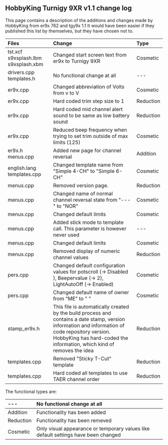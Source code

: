 ## HobbyKing Turnigy 9XR v1.1 change log ##
This page contains a description of the additions and changes made by HobbyKing from er9x 762 and tgy9x 1.1
It would have been easier if they published this list by themselves, but they have chosen not to.


| **Files** | **Change** | **Type** |
|:----------|:-----------|:---------|
| tst.xcf s9xsplash.lbm s9xsplash.xbm | Changed start screen text from er9x to Turnigy 9XR | Cosmetic |
| drivers.cpp templates.h | No functional change at all | --- |
| er9x.cpp | Changed abbreviation of Volts from v to V | Cosmetic |
| er9x.cpp | Hard coded trim step size to 1 | Reduction |
| er9x.cpp | Hard coded mid channel alert sound to be same as low battery sound | Reduction |
| er9x.cpp | Reduced beep frequency when trying to set trim outside of max limits (125) | Cosmetic |
| er9x.h menus.cpp | Added new page for channel reversal | Addition |
| english.lang templates.cpp | Changed template name from "Simple 4-CH" to "Simple 6-CH" | Cosmetic |
| menus.cpp | Removed version page. | Reduction |
| menus.cpp | Changed name of normal channel reversal state from "---" to "NOR" | Cosmetic |
| menus.cpp | Changed default limits | Cosmetic |
| menus.cpp | Added stick mode to template call. This parameter is however never used | --- |
| menus.cpp | Changed default limits | Cosmetic |
| menus.cpp | Removed display of numeric channel values | Reduction |
| pers.cpp | Changed default configuration values for potscroll (-> Disabled ), Beepervalue (-> 2), LightAutoOff (-> Enabled) | Cosmetic |
| pers.cpp | Changed default name of owner from "ME" to "  " | Cosmetic |
| stamp\_er9x.h | This file is automatically created by the build process and contains a date stamp, version information and information of code repository version. HobbyKing has hard-coded the information, which kind of removes the idea | Reduction |
| templates.cpp | Removed "Sticky T-Cut" template  | Reduction |
| templates.cpp | Hard coded all templates to use TAER channel order | Reduction |


The functional types are:

| --- | No functional change at all |
|:----|:----------------------------|
| Addition | Functionality has been added |
| Reduction | Functionality has been remeved |
| Cosmetic | Only visual appearance or temporary values like default settings have been changed |